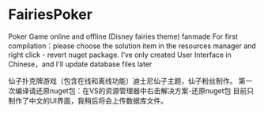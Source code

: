 # FairiesPoker
 Poker Game online and offline (Disney fairies theme) fanmade
For first compilation：please choose the solution item in the resources manager and right click - revert nuget package.
I‘ve only created User Interface in Chinese，and I'll update database files later

仙子扑克牌游戏（包含在线和离线功能）迪士尼仙子主题，仙子粉丝制作。
第一次编译请还原nuget包：在VS的资源管理器中右击解决方案-还原nuget包
目前只制作了中文的UI界面，我稍后将会上传数据库文件。
